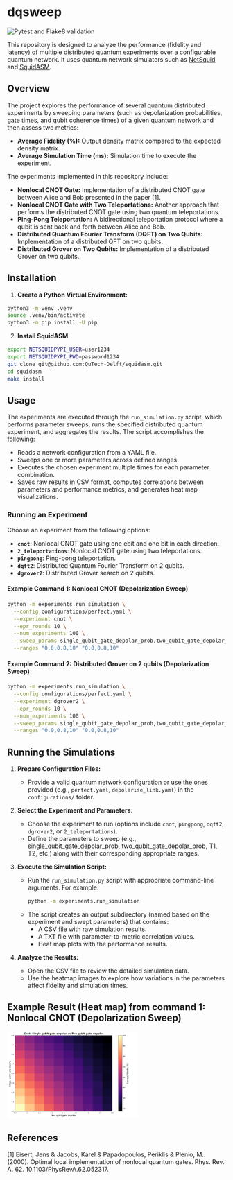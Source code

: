 # dqsweep

![Pytest and Flake8 validation](https://github.com/Quang00/DQC/actions/workflows/python-app.yml/badge.svg)

This repository is designed to analyze the performance (fidelity and latency) of multiple distributed quantum experiments over a configurable quantum network. It uses quantum network simulators such as [NetSquid](https://netsquid.org/) and [SquidASM](https://github.com/QuTech-Delft/squidasm).

## Overview

The project explores the performance of several quantum distributed experiments by sweeping parameters (such as depolarization probabilities, gate times, and qubit coherence times) of a given quantum network and then assess two metrics:

- **Average Fidelity (%):** Output density matrix compared to the expected density matrix.
- **Average Simulation Time (ms):** Simulation time to execute the experiment.

The experiments implemented in this repository include:

- **Nonlocal CNOT Gate:** Implementation of a distributed CNOT gate between Alice and Bob presented in the paper [[1]](#1).
- **Nonlocal CNOT Gate with Two Teleportations:** Another approach that performs the distributed CNOT gate using two quantum teleportations.
- **Ping-Pong Teleportation:** A bidirectional teleportation protocol where a qubit is sent back and forth between Alice and Bob.
- **Distributed Quantum Fourier Transform (DQFT) on Two Qubits:** Implementation of a distributed QFT on two qubits.
- **Distributed Grover on Two Qubits:** Implementation of a distributed Grover on two qubits.

## Installation

1. **Create a Python Virtual Environment:**
```bash
python3 -m venv .venv
source .venv/bin/activate
python3 -m pip install -U pip
```
2. **Install SquidASM**
```bash
export NETSQUIDPYPI_USER=user1234
export NETSQUIDPYPI_PWD=password1234
git clone git@github.com:QuTech-Delft/squidasm.git
cd squidasm
make install
```

## Usage

The experiments are executed through the `run_simulation.py` script, which performs parameter sweeps, runs the specified distributed quantum experiment, and aggregates the results. The script accomplishes the following:

- Reads a network configuration from a YAML file.
- Sweeps one or more parameters across defined ranges.
- Executes the chosen experiment multiple times for each parameter combination.
- Saves raw results in CSV format, computes correlations between parameters and performance metrics, and generates heat map visualizations.

### Running an Experiment

Choose an experiment from the following options:

- **`cnot`**: Nonlocal CNOT gate using one ebit and one bit in each direction.
- **`2_teleportations`**: Nonlocal CNOT gate using two teleportations.
- **`pingpong`**: Ping-pong teleportation.
- **`dqft2`**: Distributed Quantum Fourier Transform on 2 qubits.
- **`dgrover2`**: Distributed Grover search on 2 qubits.

#### Example Command 1: Nonlocal CNOT (Depolarization Sweep)
```bash
python -m experiments.run_simulation \
  --config configurations/perfect.yaml \
  --experiment cnot \
  --epr_rounds 10 \
  --num_experiments 100 \
  --sweep_params single_qubit_gate_depolar_prob,two_qubit_gate_depolar_prob \
  --ranges "0.0,0.8,10" "0.0,0.8,10"
```
#### Example Command 2: Distributed Grover on 2 qubits (Depolarization Sweep)
```bash
python -m experiments.run_simulation \
  --config configurations/perfect.yaml \
  --experiment dgrover2 \
  --epr_rounds 10 \
  --num_experiments 100 \
  --sweep_params single_qubit_gate_depolar_prob,two_qubit_gate_depolar_prob \
  --ranges "0.0,0.8,10" "0.0,0.8,10"
```

## Running the Simulations

1. **Prepare Configuration Files:**

   - Provide a valid quantum network configuration or use the ones provided (e.g., `perfect.yaml`, `depolarise_link.yaml`) in the `configurations/` folder.

2. **Select the Experiment and Parameters:**

   - Choose the experiment to run (options include `cnot`, `pingpong`, `dqft2`, `dgrover2`, or `2_teleportations`).
   - Define the parameters to sweep (e.g., single_qubit_gate_depolar_prob, two_qubit_gate_depolar_prob, T1, T2, etc.) along with their corresponding appropriate ranges.

3. **Execute the Simulation Script:**

   - Run the `run_simulation.py` script with appropriate command-line arguments. For example:
     ```bash
     python -m experiments.run_simulation
     ```
   - The script creates an output subdirectory (named based on the experiment and swept parameters) that contains:
     - A CSV file with raw simulation results.
     - A TXT file with parameter-to-metric correlation values.
     - Heat map plots with the performance results.

4. **Analyze the Results:**
   - Open the CSV file to review the detailed simulation data.
   - Use the heatmap images to explore how variations in the parameters affect fidelity and simulation times.

## Example Result (Heat map) from command 1: Nonlocal CNOT (Depolarization Sweep)

<img src=docs/cnot_heat_fidelity.png width="60%" height="60%">

## References
<a id="1">[1]</a> 
Eisert, Jens & Jacobs, Karel & Papadopoulos, Periklis & Plenio, M.. (2000). Optimal local implementation of nonlocal quantum gates. Phys. Rev. A. 62. 10.1103/PhysRevA.62.052317. 

